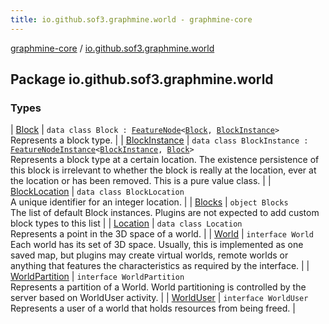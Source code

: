 ```yaml
---
title: io.github.sof3.graphmine.world - graphmine-core
---
```


[graphmine-core](../index.html) / [io.github.sof3.graphmine.world](./index.html)

## Package io.github.sof3.graphmine.world

### Types

| [Block](-block/index.html) | `data class Block : `[`FeatureNode`](../io.github.sof3.graphmine.feature/-feature-node.html)`<`[`Block`](-block/index.html)`, `[`BlockInstance`](-block-instance/index.html)`>`<br>Represents a block type. |
| [BlockInstance](-block-instance/index.html) | `data class BlockInstance : `[`FeatureNodeInstance`](../io.github.sof3.graphmine.feature/-feature-node-instance/index.html)`<`[`BlockInstance`](-block-instance/index.html)`, `[`Block`](-block/index.html)`>`<br>Represents a block type at a certain location. The existence persistence of this block is irrelevant to whether the block is really at the location, ever at the location or has been removed. This is a pure value class. |
| [BlockLocation](-block-location/index.html) | `data class BlockLocation`<br>A unique identifier for an integer location. |
| [Blocks](-blocks/index.html) | `object Blocks`<br>The list of default Block instances. Plugins are not expected to add custom block types to this list |
| [Location](-location/index.html) | `data class Location`<br>Represents a point in the 3D space of a world. |
| [World](-world.html) | `interface World`<br>Each world has its set of 3D space. Usually, this is implemented as one saved map, but plugins may create virtual worlds, remote worlds or anything that features the characteristics as required by the interface. |
| [WorldPartition](-world-partition.html) | `interface WorldPartition`<br>Represents a partition of a World. World partitioning is controlled by the server based on WorldUser activity. |
| [WorldUser](-world-user.html) | `interface WorldUser`<br>Represents a user of a world that holds resources from being freed. |


